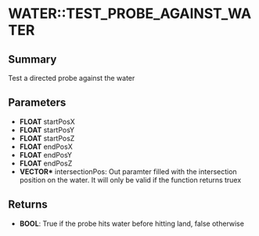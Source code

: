 # WATER::TEST_PROBE_AGAINST_WATER

## Summary
Test a directed probe against the water

## Parameters
* **FLOAT** startPosX
* **FLOAT** startPosY
* **FLOAT** startPosZ
* **FLOAT** endPosX
* **FLOAT** endPosY
* **FLOAT** endPosZ
* **VECTOR\*** intersectionPos:
Out paramter filled with the intersection position on the water.
It will only  be valid if the function returns truex

## Returns
* **BOOL**: True if the probe hits water before hitting land, false otherwise